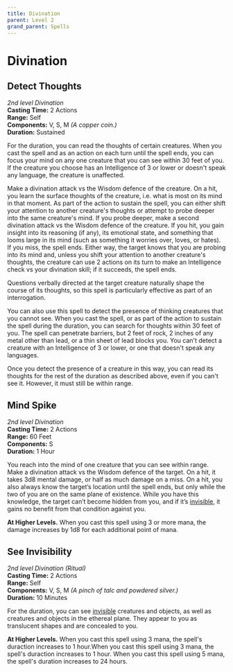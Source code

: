 ```yaml
---
title: Divination
parent: Level 2
grand_parent: Spells
---
```


# Divination

## Detect Thoughts
*2nd level Divination*<br>
**Casting Time:** 2 Actions<br>
**Range:** Self<br>
**Components:** V, S, M *(A copper coin.)*<br>
**Duration:** Sustained

For the duration, you can read the thoughts of certain creatures. When you cast the spell and as an action on each turn until the spell ends, you can focus your mind on any one creature that you can see within 30 feet of you. If the creature you choose has an Intelligence of 3 or lower or doesn't speak any language, the creature is unaffected.

Make a divination attack vs the Wisdom defence of the creature. On a hit, you learn the surface thoughts of the creature, i.e. what is most on its mind in that moment. As part of the action to sustain the spell, you can either shift your attention to another creature's thoughts or attempt to probe deeper into the same creature's mind. If you probe deeper, make a second divination attack vs the Wisdom defence of the creature. If you hit, you gain insight into its reasoning (if any), its emotional state, and something that looms large in its mind (such as something it worries over, loves, or hates). If you miss, the spell ends. Either way, the target knows that you are probing into its mind and, unless you shift your attention to another creature's thoughts, the creature can use 2 actions on its turn to make an Intelligence check vs your divination skill; if it succeeds, the spell ends.

Questions verbally directed at the target creature naturally shape the course of its thoughts, so this spell is particularly effective as part of an interrogation.

You can also use this spell to detect the presence of thinking creatures that you cannot see. When you cast the spell, or as part of the action to sustain the spell during the duration, you can search for thoughts within 30 feet of you. The spell can penetrate barriers, but 2 feet of rock, 2 inches of any metal other than lead, or a thin sheet of lead blocks you. You can't detect a creature with an Intelligence of 3 or lower, or one that doesn't speak any languages.

Once you detect the presence of a creature in this way, you can read its thoughts for the rest of the duration as described above, even if you can't see it. However, it must still be within range.

## Mind Spike
*2nd level Divination*<br>
**Casting Time:** 2 Actions<br>
**Range:** 60 Feet<br>
**Components:** S<br>
**Duration:** 1 Hour

You reach into the mind of one creature that you can see within range. Make a divination attack vs the Wisdom defence of the target. On a hit, it takes 3d8 mental damage, or half as much damage on a miss. On a hit, you also always know the target’s location until the spell ends, but only while the two of you are on the same plane of existence. While you have this knowledge, the target can’t become hidden from you, and if it’s [invisible](https://stormchaserroleplaying.com/stormchaserRPG/General/Perception/Concealment/#invisible), it gains no benefit from that condition against you.

**At Higher Levels.** When you cast this spell using 3 or more mana, the damage increases by 1d8 for each additional point of mana.

## See Invisibility
*2nd level Divination (Ritual)*<br>
**Casting Time:** 2 Actions<br>
**Range:** Self<br>
**Components:** V, S, M *(A pinch of talc and powdered silver.)*<br>
**Duration:** 10 Minutes

For the duration, you can see [invisible](https://stormchaserroleplaying.com/stormchaserRPG/Conditions/Invisible/) creatures and objects, as well as creatures and objects in the ethereal plane. They appear to you as translucent shapes and are concealed to you.

**At Higher Levels.** When you cast this spell using 3 mana, the spell's duraction increases to 1 hour.When you cast this spell using 3 mana, the spell's duraction increases to 1 hour. When you cast this spell using 5 mana, the spell's duration increases to 24 hours. 
